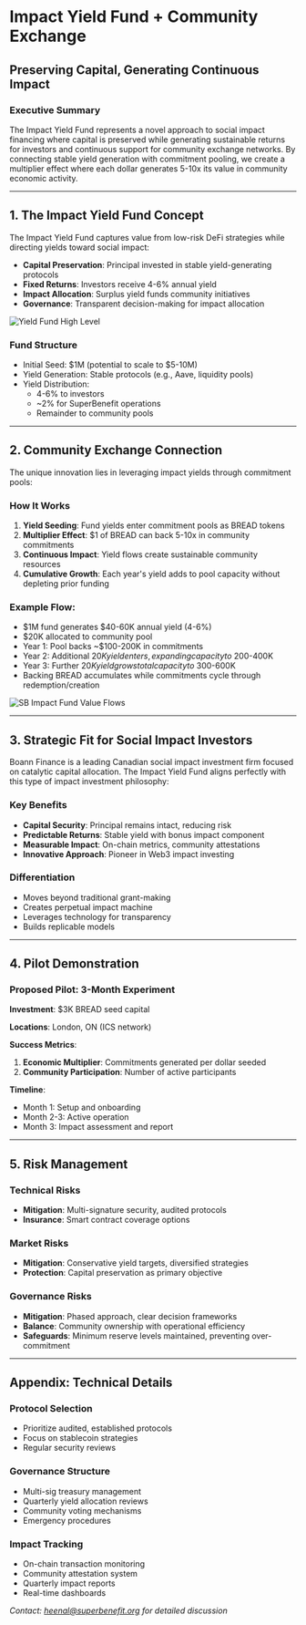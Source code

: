 # Impact Yield Fund + Community Exchange
## Preserving Capital, Generating Continuous Impact

### Executive Summary

The Impact Yield Fund represents a novel approach to social impact financing where capital is preserved while generating sustainable returns for investors and continuous support for community exchange networks. By connecting stable yield generation with commitment pooling, we create a multiplier effect where each dollar generates 5-10x its value in community economic activity.

---

## 1. The Impact Yield Fund Concept

The Impact Yield Fund captures value from low-risk DeFi strategies while directing yields toward social impact:

- **Capital Preservation**: Principal invested in stable yield-generating protocols
- **Fixed Returns**: Investors receive 4-6% annual yield  
- **Impact Allocation**: Surplus yield funds community initiatives
- **Governance**: Transparent decision-making for impact allocation

![Yield Fund High Level](yield-fund-diagram.png)

### Fund Structure
- Initial Seed: $1M (potential to scale to $5-10M)
- Yield Generation: Stable protocols (e.g., Aave, liquidity pools)
- Yield Distribution:
  - 4-6% to investors
  - ~2% for SuperBenefit operations
  - Remainder to community pools

---

## 2. Community Exchange Connection

The unique innovation lies in leveraging impact yields through commitment pools:

### How It Works
1. **Yield Seeding**: Fund yields enter commitment pools as BREAD tokens
2. **Multiplier Effect**: $1 of BREAD can back 5-10x in community commitments
3. **Continuous Impact**: Yield flows create sustainable community resources
4. **Cumulative Growth**: Each year's yield adds to pool capacity without depleting prior funding

### Example Flow:
- $1M fund generates $40-60K annual yield (4-6%)
- $20K allocated to community pool
- Year 1: Pool backs ~$100-200K in commitments
- Year 2: Additional $20K yield enters, expanding capacity to ~$200-400K
- Year 3: Further $20K yield grows total capacity to ~$300-600K
- Backing BREAD accumulates while commitments cycle through redemption/creation

![SB Impact Fund Value Flows](superb-impact-fund-flows.png)

---

## 3. Strategic Fit for Social Impact Investors

Boann Finance is a leading Canadian social impact investment firm focused on catalytic capital allocation. The Impact Yield Fund aligns perfectly with this type of impact investment philosophy:

### Key Benefits
- **Capital Security**: Principal remains intact, reducing risk
- **Predictable Returns**: Stable yield with bonus impact component
- **Measurable Impact**: On-chain metrics, community attestations
- **Innovative Approach**: Pioneer in Web3 impact investing

### Differentiation
- Moves beyond traditional grant-making
- Creates perpetual impact machine
- Leverages technology for transparency
- Builds replicable models

---

## 4. Pilot Demonstration

### Proposed Pilot: 3-Month Experiment

**Investment**: $3K BREAD seed capital

**Locations**: London, ON (ICS network)

**Success Metrics**:
1. **Economic Multiplier**: Commitments generated per dollar seeded
2. **Community Participation**: Number of active participants

**Timeline**:
- Month 1: Setup and onboarding
- Month 2-3: Active operation
- Month 3: Impact assessment and report

---

## 5. Risk Management

### Technical Risks
- **Mitigation**: Multi-signature security, audited protocols
- **Insurance**: Smart contract coverage options

### Market Risks  
- **Mitigation**: Conservative yield targets, diversified strategies
- **Protection**: Capital preservation as primary objective

### Governance Risks
- **Mitigation**: Phased approach, clear decision frameworks
- **Balance**: Community ownership with operational efficiency
- **Safeguards**: Minimum reserve levels maintained, preventing over-commitment

---

## Appendix: Technical Details

### Protocol Selection
- Prioritize audited, established protocols
- Focus on stablecoin strategies
- Regular security reviews

### Governance Structure
- Multi-sig treasury management
- Quarterly yield allocation reviews
- Community voting mechanisms
- Emergency procedures

### Impact Tracking
- On-chain transaction monitoring
- Community attestation system
- Quarterly impact reports
- Real-time dashboards

*Contact: heenal@superbenefit.org for detailed discussion*